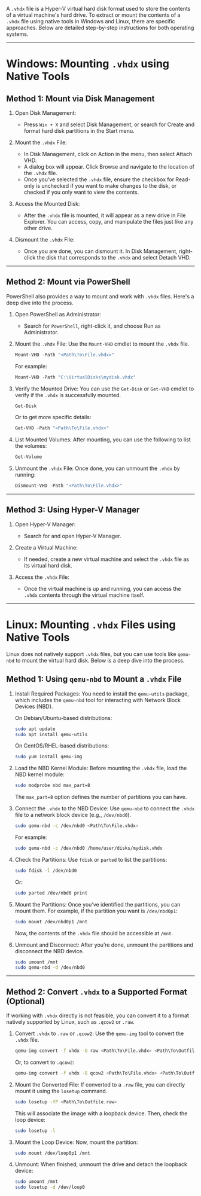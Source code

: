 A `.vhdx` file is a Hyper-V virtual hard disk format used to store the contents of a virtual machine's hard drive. To extract or mount the contents of a `.vhdx` file using native tools in Windows and Linux, there are specific approaches. Below are detailed step-by-step instructions for both operating systems.

---

# Windows: Mounting `.vhdx` using Native Tools

## Method 1: Mount via Disk Management

1. Open Disk Management:
   - Press `Win + X` and select Disk Management, or search for Create and format hard disk partitions in the Start menu.

2. Mount the `.vhdx` File:
   - In Disk Management, click on Action in the menu, then select Attach VHD.
   - A dialog box will appear. Click Browse and navigate to the location of the `.vhdx` file.
   - Once you’ve selected the `.vhdx` file, ensure the checkbox for Read-only is unchecked if you want to make changes to the disk, or checked if you only want to view the contents.

3. Access the Mounted Disk:
   - After the `.vhdx` file is mounted, it will appear as a new drive in File Explorer. You can access, copy, and manipulate the files just like any other drive.

4. Dismount the `.vhdx` File:
   - Once you are done, you can dismount it. In Disk Management, right-click the disk that corresponds to the `.vhdx` and select Detach VHD.

---

## Method 2: Mount via PowerShell

PowerShell also provides a way to mount and work with `.vhdx` files. Here's a deep dive into the process.

1. Open PowerShell as Administrator:
   - Search for `PowerShell`, right-click it, and choose Run as Administrator.

2. Mount the `.vhdx` File:
   Use the `Mount-VHD` cmdlet to mount the `.vhdx` file.

   ```powershell
   Mount-VHD -Path "<Path\To\File.vhdx>"
   ```

   For example:

   ```powershell
   Mount-VHD -Path "C:\VirtualDisks\mydisk.vhdx"
   ```

3. Verify the Mounted Drive:
   You can use the `Get-Disk` or `Get-VHD` cmdlet to verify if the `.vhdx` is successfully mounted.

   ```powershell
   Get-Disk
   ```

   Or to get more specific details:

   ```powershell
   Get-VHD -Path "<Path\To\File.vhdx>"
   ```

4. List Mounted Volumes:
   After mounting, you can use the following to list the volumes:

   ```powershell
   Get-Volume
   ```

5. Unmount the `.vhdx` File:
   Once done, you can unmount the `.vhdx` by running:

   ```powershell
   Dismount-VHD -Path "<Path\To\File.vhdx>"
   ```

---

## Method 3: Using Hyper-V Manager

1. Open Hyper-V Manager:
   - Search for and open Hyper-V Manager.
   
2. Create a Virtual Machine:
   - If needed, create a new virtual machine and select the `.vhdx` file as its virtual hard disk.
   
3. Access the `.vhdx` File:
   - Once the virtual machine is up and running, you can access the `.vhdx` contents through the virtual machine itself.

---

# Linux: Mounting `.vhdx` Files using Native Tools

Linux does not natively support `.vhdx` files, but you can use tools like `qemu-nbd` to mount the virtual hard disk. Below is a deep dive into the process.

## Method 1: Using `qemu-nbd` to Mount a `.vhdx` File

1. Install Required Packages:
   You need to install the `qemu-utils` package, which includes the `qemu-nbd` tool for interacting with Network Block Devices (NBD).

   On Debian/Ubuntu-based distributions:
   
   ```bash
   sudo apt update
   sudo apt install qemu-utils
   ```

   On CentOS/RHEL-based distributions:
   
   ```bash
   sudo yum install qemu-img
   ```

2. Load the NBD Kernel Module:
   Before mounting the `.vhdx` file, load the NBD kernel module:

   ```bash
   sudo modprobe nbd max_part=8
   ```

   The `max_part=8` option defines the number of partitions you can have.

3. Connect the `.vhdx` to the NBD Device:
   Use `qemu-nbd` to connect the `.vhdx` file to a network block device (e.g., `/dev/nbd0`).

   ```bash
   sudo qemu-nbd -c /dev/nbd0 <Path\To\File.vhdx>
   ```

   For example:

   ```bash
   sudo qemu-nbd -c /dev/nbd0 /home/user/disks/mydisk.vhdx
   ```

4. Check the Partitions:
   Use `fdisk` or `parted` to list the partitions:

   ```bash
   sudo fdisk -l /dev/nbd0
   ```

   Or:

   ```bash
   sudo parted /dev/nbd0 print
   ```

5. Mount the Partitions:
   Once you’ve identified the partitions, you can mount them. For example, if the partition you want is `/dev/nbd0p1`:

   ```bash
   sudo mount /dev/nbd0p1 /mnt
   ```

   Now, the contents of the `.vhdx` file should be accessible at `/mnt`.

6. Unmount and Disconnect:
   After you’re done, unmount the partitions and disconnect the NBD device.

   ```bash
   sudo umount /mnt
   sudo qemu-nbd -d /dev/nbd0
   ```

---

## Method 2: Convert `.vhdx` to a Supported Format (Optional)

If working with `.vhdx` directly is not feasible, you can convert it to a format natively supported by Linux, such as `.qcow2` or `.raw`.

1. Convert `.vhdx` to `.raw` or `.qcow2`:
   Use the `qemu-img` tool to convert the `.vhdx` file.

   ```bash
   qemu-img convert -f vhdx -O raw <Path\To\File.vhdx> <Path\To\Outfile.raw>
   ```

   Or, to convert to `.qcow2`:

   ```bash
   qemu-img convert -f vhdx -O qcow2 <Path\To\File.vhdx> <Path\To\Outfile.qcow2>
   ```

2. Mount the Converted File:
   If converted to a `.raw` file, you can directly mount it using the `losetup` command.

   ```bash
   sudo losetup -fP <Path\To\Outfile.raw>
   ```

   This will associate the image with a loopback device. Then, check the loop device:

   ```bash
   sudo losetup -l
   ```

3. Mount the Loop Device:
   Now, mount the partition:

   ```bash
   sudo mount /dev/loop0p1 /mnt
   ```

4. Unmount:
   When finished, unmount the drive and detach the loopback device:

   ```bash
   sudo umount /mnt
   sudo losetup -d /dev/loop0
   ```